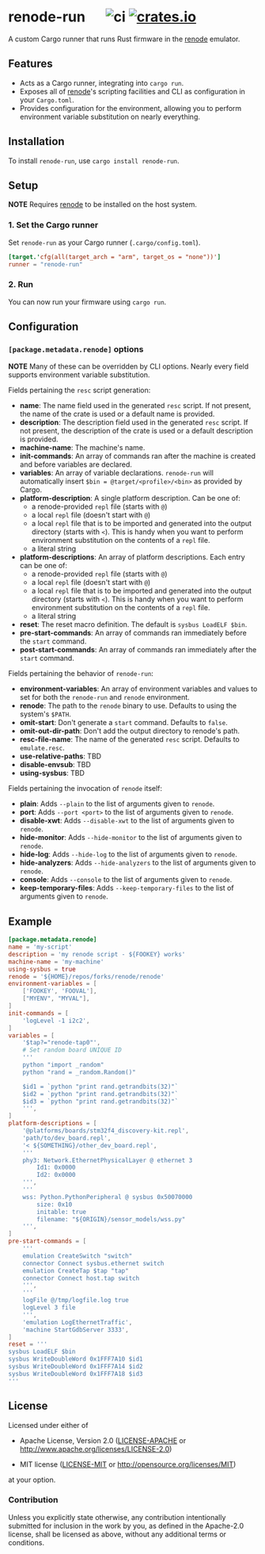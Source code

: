 # renode-run &emsp; ![ci] [![crates.io]](https://crates.io/crates/renode-run)

A custom Cargo runner that runs Rust firmware in the [renode] emulator.

## Features

* Acts as a Cargo runner, integrating into `cargo run`.
* Exposes all of [renode]'s scripting facilities and CLI as configuration in your `Cargo.toml`.
* Provides configuration for the environment, allowing you to perform environment variable
  substitution on nearly everything.

## Installation

To install `renode-run`, use `cargo install renode-run`.

## Setup

**NOTE** Requires [renode] to be installed on the host system.

### 1. Set the Cargo runner

Set `renode-run` as your Cargo runner (`.cargo/config.toml`).

``` toml
[target.'cfg(all(target_arch = "arm", target_os = "none"))']
runner = "renode-run"
```

### 2. Run

You can now run your firmware using `cargo run`.

## Configuration

### `[package.metadata.renode]` options

**NOTE** Many of these can be overridden by CLI options. Nearly every field supports environment variable substitution.

Fields pertaining the `resc` script generation:
- **name**: The name field used in the generated `resc` script.
  If not present, the name of the crate is used or a default name is provided.
- **description**: The description field used in the generated `resc` script.
  If not present, the description of the crate is used or a default description is provided.
- **machine-name**: The machine's name.
- **init-commands**: An array of commands ran after the machine is created and before variables are declared.
- **variables**: An array of variable declarations.
  `renode-run` will automatically insert `$bin = @target/<profile>/<bin>` as provided by Cargo.
- **platform-description**: A single platform description.
  Can be one of:
    * a renode-provided `repl` file (starts with `@`)
    * a local `repl` file (doesn't start with `@`)
    * a local `repl` file that is to be imported and generated into the output directory (starts with `<`).
      This is handy when you want to perform environment substitution on the contents of a `repl` file.
    * a literal string
- **platform-descriptions**: An array of platform descriptions.
  Each entry can be one of:
    * a renode-provided `repl` file (starts with `@`)
    * a local `repl` file (doesn't start with `@`)
    * a local `repl` file that is to be imported and generated into the output directory (starts with `<`).
      This is handy when you want to perform environment substitution on the contents of a `repl` file.
    * a literal string
- **reset**: The reset macro definition. The default is `sysbus LoadELF $bin`.
- **pre-start-commands**: An array of commands ran immediately before the `start` command.
- **post-start-commands**: An array of commands ran immediately after the `start` command.

Fields pertaining the behavior of `renode-run`:
- **environment-variables**: An array of environment variables and values to set for both the `renode-run` and `renode` environment.
- **renode**: The path to the `renode` binary to use. Defaults to using the system's `$PATH`.
- **omit-start**: Don't generate a `start` command. Defaults to `false`.
- **omit-out-dir-path**: Don't add the output directory to renode's path.
- **resc-file-name**: The name of the generated `resc` script. Defaults to `emulate.resc`.
- **use-relative-paths**: TBD
- **disable-envsub**: TBD
- **using-sysbus**: TBD

Fields pertaining the invocation of `renode` itself:
- **plain**: Adds `--plain` to the list of arguments given to `renode`.
- **port**: Adds `--port <port>` to the list of arguments given to `renode`.
- **disable-xwt**: Adds `--disable-xwt` to the list of arguments given to `renode`.
- **hide-monitor**: Adds `--hide-monitor` to the list of arguments given to `renode`.
- **hide-log**: Adds `--hide-log` to the list of arguments given to `renode`.
- **hide-analyzers**: Adds `--hide-analyzers` to the list of arguments given to `renode`.
- **console**: Adds `--console` to the list of arguments given to `renode`.
- **keep-temporary-files**: Adds `--keep-temporary-files` to the list of arguments given to `renode`.

## Example

```toml
[package.metadata.renode]
name = 'my-script'
description = 'my renode script - ${FOOKEY} works'
machine-name = 'my-machine'
using-sysbus = true
renode = '${HOME}/repos/forks/renode/renode'
environment-variables = [
    ['FOOKEY', 'FOOVAL'],
    ["MYENV", "MYVAL"],
]
init-commands = [
    'logLevel -1 i2c2',
]
variables = [
    '$tap?="renode-tap0"',
    # Set random board UNIQUE ID
    '''
    python "import _random"
    python "rand = _random.Random()"

    $id1 = `python "print rand.getrandbits(32)"`
    $id2 = `python "print rand.getrandbits(32)"`
    $id3 = `python "print rand.getrandbits(32)"`
    ''',
]
platform-descriptions = [
    '@platforms/boards/stm32f4_discovery-kit.repl',
    'path/to/dev_board.repl',
    '< ${SOMETHING}/other_dev_board.repl',
    '''
    phy3: Network.EthernetPhysicalLayer @ ethernet 3
        Id1: 0x0000
        Id2: 0x0000
    ''',
    '''
    wss: Python.PythonPeripheral @ sysbus 0x50070000
        size: 0x10
        initable: true
        filename: "${ORIGIN}/sensor_models/wss.py"
    ''',
]
pre-start-commands = [
    '''
    emulation CreateSwitch "switch"
    connector Connect sysbus.ethernet switch
    emulation CreateTap $tap "tap"
    connector Connect host.tap switch
    ''',
    '''
    logFile @/tmp/logfile.log true
    logLevel 3 file
    ''',
    'emulation LogEthernetTraffic',
    'machine StartGdbServer 3333',
]
reset = '''
sysbus LoadELF $bin
sysbus WriteDoubleWord 0x1FFF7A10 $id1
sysbus WriteDoubleWord 0x1FFF7A14 $id2
sysbus WriteDoubleWord 0x1FFF7A18 $id3
'''
```

## License

Licensed under either of

- Apache License, Version 2.0 ([LICENSE-APACHE](LICENSE-APACHE) or http://www.apache.org/licenses/LICENSE-2.0)

- MIT license ([LICENSE-MIT](LICENSE-MIT) or http://opensource.org/licenses/MIT)

at your option.

### Contribution

Unless you explicitly state otherwise, any contribution intentionally submitted
for inclusion in the work by you, as defined in the Apache-2.0 license, shall be
licensed as above, without any additional terms or conditions.

[ci]: https://github.com/jonlamb-gh/renode-run/workflows/CI/badge.svg
[crates.io]: https://img.shields.io/crates/v/renode-run.svg
[renode]: https://renode.io/
